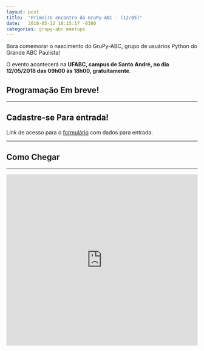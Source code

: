 ```yaml
---
layout: post
title:  "Primeiro encontro do GruPy-ABC - (12/05)"
date:   2018-05-12 10:15:17 -0300
categories: grupy-abc meetups
---
```


Bora comemorar o nascimento do GruPy-ABC, grupo de usuários Python do Grande ABC Paulista!

O evento acontecerá na __UFABC, campus de Santo André, no dia 12/05/2018 das 09h00 às 18h00, gratuitamente__.

## Programação Em breve!
___

## Cadastre-se Para entrada!
Link de acesso para o [formulário][form-data] com dados para entrada.
___


## Como Chegar
___
<iframe src="https://www.google.com/maps/embed?pb=!1m18!1m12!1m3!1d3654.8758466510876!2d-46.53269026757676!3d-23.64461688464158!2m3!1f0!2f0!3f0!3m2!1i1024!2i768!4f13.1!3m3!1m2!1s0x94ce4297b7880d57%3A0xaeddba2a824280b6!2sUniversidade+Federal+do+ABC%2C+C%C3%A2mpus+Santo+Andr%C3%A9!5e0!3m2!1spt-BR!2sbr!4v1525486214472" width="100%" height="450" frameborder="0" style="border:0" allowfullscreen></iframe>

[speaker-fight]: https://speakerfight.com/events/primeiro-encontro-do-grupy-abc/
[form-data]: https://renanmoura1.typeform.com/to/DDUPem
